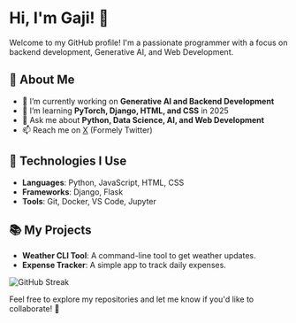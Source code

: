 # Hi, I'm Gaji! 👋

Welcome to my GitHub profile! I'm a passionate programmer with a focus on backend development, Generative AI, and Web Development.

## 🚀 About Me
- 🔭 I’m currently working on **Generative AI and Backend Development**
- 🌱 I’m learning **PyTorch, Django, HTML, and CSS** in 2025
- 💬 Ask me about **Python, Data Science, AI, and Web Development**
- 📫 Reach me on [X](https://x.com/codewithgaji) (Formely Twitter)

## 🔧 Technologies I Use
- **Languages**: Python, JavaScript, HTML, CSS
- **Frameworks**: Django, Flask
- **Tools**: Git, Docker, VS Code, Jupyter

## 📚 My Projects
- **Weather CLI Tool**: A command-line tool to get weather updates.
- **Expense Tracker**: A simple app to track daily expenses.

![GitHub Streak](https://github-readme-streak-stats.herokuapp.com/?user=codewithgaji)


Feel free to explore my repositories and let me know if you'd like to collaborate! 🙌

